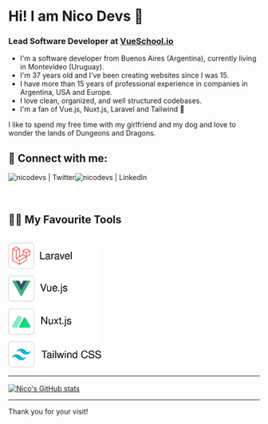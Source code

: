 # Hi! I am Nico Devs 👋

### Lead Software Developer at [VueSchool.io](https://vueschool.io)

- I'm a software developer from Buenos Aires (Argentina), currently living in Montevideo (Uruguay).
- I'm 37 years old and I've been creating websites since I was 15.
- I have more than 15 years of professional experience in companies in Argentina, USA and Europe.
- I love clean, organized, and well structured codebases.
- I'm a fan of Vue.js, Nuxt.js, Laravel and Tailwind 🚀

I like to spend my free time with my girlfriend and my dog and love to wonder the lands of Dungeons and Dragons.

## 🤝 Connect with me:

[<img align="left" alt="nicodevs | Twitter" src="https://img.shields.io/badge/Twitter-1DA1F2?style=for-the-badge&logo=twitter&logoColor=white" />][twitter]
[<img align="left" alt="nicodevs | LinkedIn" src="https://img.shields.io/badge/LinkedIn-0077B5?style=for-the-badge&logo=linkedin&logoColor=white" />][linkedin]

<br />
<br />
<br />

## 👨‍💻 My Favourite Tools

<br />

<img src="https://raw.githubusercontent.com/nicodevs/nicodevs/main/img/tools.svg" alt="Laravel, Vue.js, Nuxt.js, Tailwind CSS" height="250px">

---

<a href="https://github.com/nicodevs/nicodevs">
  <img align="center" src="https://github-readme-stats.vercel.app/api?username=nicodevs&show_icons=true&count_private=true&include_all_commits=true&theme=buefy&hide_border=true" alt="Nico's GitHub stats" />
</a>

---

Thank you for your visit!

[twitter]: https://twitter.com/nicodevs
[linkedin]: https://www.linkedin.com/in/nicodevs/




